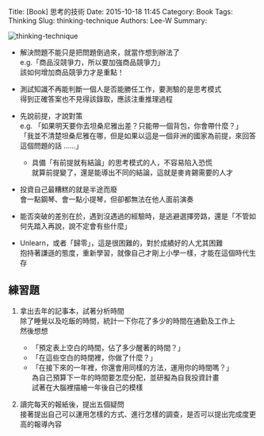 Title: [Book] 思考的技術
Date: 2015-10-18 11:45
Category: Book
Tags: Thinking
Slug: thinking-technique
Authors: Lee-W
Summary:

![thinking-technique](http://pic.eslite.com/Upload/Product/201506/m/635696947482798750.jpg)

<!--more-->

* 解決問題不能只是把問題倒過來，就當作想到辦法了  
    e.g.「商品沒競爭力，所以要加強商品競爭力」  
    該如何增加商品競爭力才是重點！

* 測試知識不再能判斷一個人是否能勝任工作，要測驗的是思考模式  
  得到正確答案也不見得該錄取，應該注重推理過程

* 先說前提，才說對策  
  e.g. 「如果明天要你去坦桑尼雅出差？只能帶一個背包，你會帶什麼？」  
  「我並不清楚坦桑尼雅在哪，但是如果以這是一個非洲的國家為前提，來回答這個問題的話 ......」
    * 具備「有前提就有結論」的思考模式的人，不容易陷入恐慌  
      就算前提變了，還是能導出不同的結論，這就是麥肯錫需要的人才

* 投資自己最糟糕的就是半途而廢  
  會一點鋼琴、會一點小提琴，但卻都無法在他人面前演奏

* 能否突破的差別在於，遇到沒遇過的經驗時，是逃避選擇旁路，還是「不管如何先踏入再說，說不定會有些什麼」

* Unlearn，或者「歸零」，這是很困難的，對於成績好的人尤其困難  
  抱持著謙遜的態度，重新學習，就像自己才剛上小學一樣，才能在這個時代生存

## 練習題

1. 拿出去年的記事本，試著分析時間  
   除了睡覺以及吃飯的時間，統計一下你花了多少的時間在通勤及工作上  
   然後想想
   * 「預定表上空白的時間，佔了多少醒著的時間？」
   * 「在這些空白的時間裡，你做了什麼？」
   * 「在接下來的一年裡，你還會用同樣的方法，運用你的時間嗎？」  
  為自己預算下一年的時間要怎麼分配，並研擬為自我投資計畫  
  試著在大腦裡描繪一年後自己的模樣

2. 讀完每天的報紙後，提出五個疑問  
   接著提出自己可以運用怎樣的方式、進行怎樣的調查，是否可以提出完成度更高的報導內容
